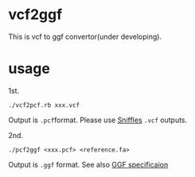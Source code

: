 # vcf2ggf
This is vcf to ggf convertor(under developing).
# usage
1st.
```
./vcf2pcf.rb xxx.vcf
```
Output is ```.pcf```format.
Please use [Sniffles](https://github.com/fritzsedlazeck/Sniffles) ```.vcf``` outputs.

2nd.
```
./pcf2ggf <xxx.pcf> <reference.fa>
```
Output is ```.ggf``` format.
See also [GGF specificaion](https://docbase.io/posts/300364/sharing/108ce773-f90c-4d8e-8ae7-ad0456105fe6)
